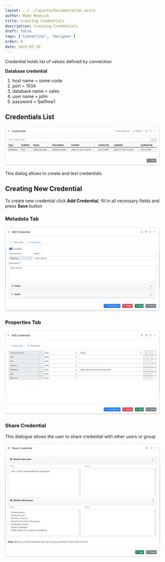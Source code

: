 ```yaml
---
layout: ../../layouts/Documentation.astro
author: Mike Rewnick
title: Creating Credentials
description: Creating Credentials
draft: false
tags: ['Connection', 'Designer']
order: 8
date: 2023-07-19
---
```


Credential holds list of values defined by connection

**Database credential**

1. host name = some-code
1. port = 1534
1. database name = sales
1. user name = john
1. password = fjwlfmw1

## Credentials List

![Credentials](../../assets/credentials.png)

This dialog allows to create and test credentials

## Creating New Credential

To create new credential click **Add Credential**, fill in all necessary fields and press **Save** button

### Metadata Tab

![Credential Metadata](../../assets/credential-metadata.png)

### Properties Tab

![Credential Properties](../../assets/credential-properties.png)

### Share Credential

This dialogue allows the user to share credential with other users or group

![Share credential dialogue](../../assets/share-credentials.png)
